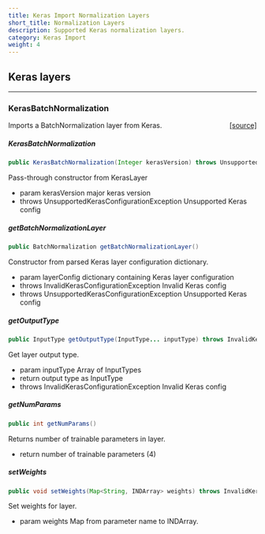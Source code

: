 ```yaml
---
title: Keras Import Normalization Layers
short_title: Normalization Layers
description: Supported Keras normalization layers.
category: Keras Import
weight: 4
---
```


## Keras layers


---

### KerasBatchNormalization
<span style="float:right;"> [[source]](https://github.com/deeplearning4j/deeplearning4j/tree/master/deeplearning4j/deeplearning4j-modelimport/src/main/java/org/deeplearning4j/nn/modelimport/keras/layers/normalization/KerasBatchNormalization.java) </span>

Imports a BatchNormalization layer from Keras.


##### KerasBatchNormalization 
```java
public KerasBatchNormalization(Integer kerasVersion) throws UnsupportedKerasConfigurationException 
```


Pass-through constructor from KerasLayer

- param kerasVersion major keras version
- throws UnsupportedKerasConfigurationException Unsupported Keras config


##### getBatchNormalizationLayer 
```java
public BatchNormalization getBatchNormalizationLayer() 
```


Constructor from parsed Keras layer configuration dictionary.

- param layerConfig dictionary containing Keras layer configuration
- throws InvalidKerasConfigurationException     Invalid Keras config
- throws UnsupportedKerasConfigurationException Unsupported Keras config

##### getOutputType 
```java
public InputType getOutputType(InputType... inputType) throws InvalidKerasConfigurationException 
```


Get layer output type.

- param inputType Array of InputTypes
- return output type as InputType
- throws InvalidKerasConfigurationException Invalid Keras config

##### getNumParams 
```java
public int getNumParams() 
```


Returns number of trainable parameters in layer.

- return number of trainable parameters (4)

##### setWeights 
```java
public void setWeights(Map<String, INDArray> weights) throws InvalidKerasConfigurationException 
```


Set weights for layer.

- param weights Map from parameter name to INDArray.


